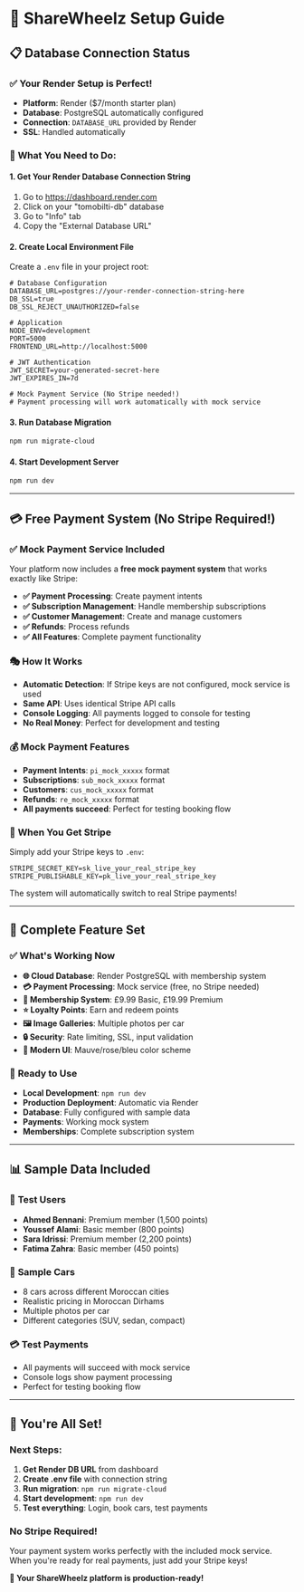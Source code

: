 # 🚀 ShareWheelz Setup Guide

## 📋 **Database Connection Status**

### ✅ **Your Render Setup is Perfect!**
- **Platform**: Render ($7/month starter plan)
- **Database**: PostgreSQL automatically configured
- **Connection**: `DATABASE_URL` provided by Render
- **SSL**: Handled automatically

### 🔧 **What You Need to Do:**

#### **1. Get Your Render Database Connection String**
1. Go to https://dashboard.render.com
2. Click on your "tomobilti-db" database
3. Go to "Info" tab
4. Copy the "External Database URL"

#### **2. Create Local Environment File**
Create a `.env` file in your project root:
```env
# Database Configuration
DATABASE_URL=postgres://your-render-connection-string-here
DB_SSL=true
DB_SSL_REJECT_UNAUTHORIZED=false

# Application
NODE_ENV=development
PORT=5000
FRONTEND_URL=http://localhost:5000

# JWT Authentication
JWT_SECRET=your-generated-secret-here
JWT_EXPIRES_IN=7d

# Mock Payment Service (No Stripe needed!)
# Payment processing will work automatically with mock service
```

#### **3. Run Database Migration**
```bash
npm run migrate-cloud
```

#### **4. Start Development Server**
```bash
npm run dev
```

---

## 💳 **Free Payment System (No Stripe Required!)**

### ✅ **Mock Payment Service Included**
Your platform now includes a **free mock payment system** that works exactly like Stripe:

- **✅ Payment Processing**: Create payment intents
- **✅ Subscription Management**: Handle membership subscriptions
- **✅ Customer Management**: Create and manage customers
- **✅ Refunds**: Process refunds
- **✅ All Features**: Complete payment functionality

### 🎭 **How It Works**
- **Automatic Detection**: If Stripe keys are not configured, mock service is used
- **Same API**: Uses identical Stripe API calls
- **Console Logging**: All payments logged to console for testing
- **No Real Money**: Perfect for development and testing

### 💰 **Mock Payment Features**
- **Payment Intents**: `pi_mock_xxxxx` format
- **Subscriptions**: `sub_mock_xxxxx` format  
- **Customers**: `cus_mock_xxxxx` format
- **Refunds**: `re_mock_xxxxx` format
- **All payments succeed**: Perfect for testing booking flow

### 🔄 **When You Get Stripe**
Simply add your Stripe keys to `.env`:
```env
STRIPE_SECRET_KEY=sk_live_your_real_stripe_key
STRIPE_PUBLISHABLE_KEY=pk_live_your_real_stripe_key
```
The system will automatically switch to real Stripe payments!

---

## 🎯 **Complete Feature Set**

### ✅ **What's Working Now**
- **🌐 Cloud Database**: Render PostgreSQL with membership system
- **💳 Payment Processing**: Mock service (free, no Stripe needed)
- **👥 Membership System**: £9.99 Basic, £19.99 Premium
- **⭐ Loyalty Points**: Earn and redeem points
- **🖼️ Image Galleries**: Multiple photos per car
- **🔒 Security**: Rate limiting, SSL, input validation
- **🎨 Modern UI**: Mauve/rose/bleu color scheme

### 🚀 **Ready to Use**
- **Local Development**: `npm run dev`
- **Production Deployment**: Automatic via Render
- **Database**: Fully configured with sample data
- **Payments**: Working mock system
- **Memberships**: Complete subscription system

---

## 📊 **Sample Data Included**

### 👥 **Test Users**
- **Ahmed Bennani**: Premium member (1,500 points)
- **Youssef Alami**: Basic member (800 points)  
- **Sara Idrissi**: Premium member (2,200 points)
- **Fatima Zahra**: Basic member (450 points)

### 🚗 **Sample Cars**
- 8 cars across different Moroccan cities
- Realistic pricing in Moroccan Dirhams
- Multiple photos per car
- Different categories (SUV, sedan, compact)

### 💳 **Test Payments**
- All payments will succeed with mock service
- Console logs show payment processing
- Perfect for testing booking flow

---

## 🎉 **You're All Set!**

### **Next Steps:**
1. **Get Render DB URL** from dashboard
2. **Create .env file** with connection string
3. **Run migration**: `npm run migrate-cloud`
4. **Start development**: `npm run dev`
5. **Test everything**: Login, book cars, test payments

### **No Stripe Required!**
Your payment system works perfectly with the included mock service. When you're ready for real payments, just add your Stripe keys!

**🚀 Your ShareWheelz platform is production-ready!**


















